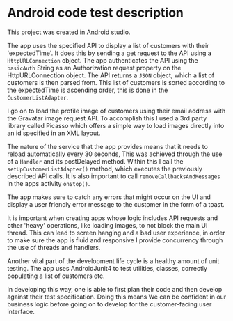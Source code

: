 # Android code test description


This project was created in Android studio.

The app uses the specified API to display a list of customers with their 'expectedTime'. It does this by sending a get request to the API using a ```HttpURLConnection``` object. 
The app authenticates the API using the ```basicAuth``` String as an Authorization request property on the HttpURLConnection object. The API returns a ```JSON``` object, which a list of customers is then parsed from.
This list of customers is sorted according to the expectedTime is ascending order, this is done in the ```CustomerListAdapter```.

I go on to load the profile image of customers using their email address with the Gravatar image request API. To accomplish this I used a 3rd party library called Picasso which offers a simple way to load images directly into an id specified in an XML layout.

The nature of the service that the app provides means that it needs to reload automatically every 30 seconds, This was achieved through the use of a ```Handler``` and its postDelayed method. Within this I call the ```setUpCustomerListAdapter()``` method, which executes the previously described API calls. It is also important to call ```removeCallbacksAndMessages``` in the apps activity ```onStop()```.

The app makes sure to catch any errors that might occur on the UI and display a user friendly error message to the customer in the form of a toast.

It is important when creating apps whose logic includes API requests and other 'heavy' operations, like loading images, to not block the main UI thread. This can lead to screen hanging and a bad user experience, in order to make sure the app is fluid and responsive I provide concurrency through the use of threads and handlers.

Another vital part of the development life cycle is a healthy amount of unit testing. The app uses AndroidJunit4 to test utilities, classes, correctly populating a list of customers etc.

In developing this way, one is able to first plan their code and then develop against their test specification. Doing this means We can be confident in our business logic before going on to develop  for the customer-facing user interface.

